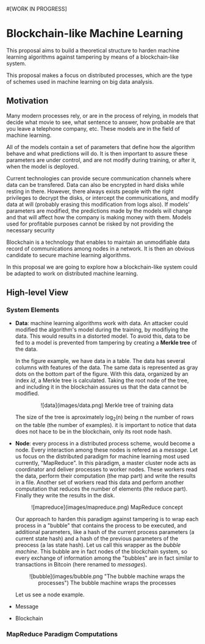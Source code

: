 #[WORK IN PROGRESS]
# Blockchain-like Machine Learning
This proposal aims to build a theoretical structure to harden machine learning algorithms against tampering by means of a blockchain-like system.

This proposal makes a focus on distributed processes, which are the type of schemes used in machine learning on big data analysis.

## Motivation
Many modern processes rely, or are in the process of relying, in models that decide what movie to see, what sentence to answer, how probable are that you leave a telephone company, etc. These models are in the field of machine learning.

All of the models contain a set of parameters that define how the algorithm behave and what predictions will do. It is then important to assure these parameters are under control, and are not modify during training, or after it, when the model is deployed.

Current technologies can provide secure communication channels where data can be transfered. Data can also be encrypted in hard disks while resting in there. However, there always exists people with the right privileges to decrypt the disks, or intercept the communications, and modify data at will (probably erasing this modification from logs also). If models' parameters are modified, the predictions made by the models will change and that will affect how the company is making money with them. Models used for profitable purposes cannot be risked by not providing the necessary security

Blockchain is a technology that enables to maintain an unmodifiable data record of communications among nodes in a network. It is then an obvious candidate to secure machine learning algorithms.

In this proposal we are going to explore how a blockchain-like system could be adapted to work on distributed machine learning.


## High-level View


### System Elements

  
* **Data**: machine learning algorithms work with data. An attacker could modified the algorithm's model during the training, by modifiying the data. This would results in a distorted model. To avoid this, data to be fed to a model is prevented from tampering by creating a **Merkle tree** of the data.

    In the figure example, we have data in a table. The data has several columns with features of the data. The same data is represented as gray dots on the bottom part of the figure. With this data, organized by an index *id*, a Merkle tree is calculated. Taking the root node of the tree, and including it in the blockchain assures us that the data cannot be modified.
    
    <center>
        ![data](images/data.png)
        Merkle tree of training data
    </center>


    The size of the tree is aproximately  log<sub>2</sub>(n) being *n* the number of rows on the table (the number of examples). it is important to notice that data does not hace to be in the blockchain, only its root node hash.

* **Node**: every process in a distributed process scheme, would become a node. Every interaction among these nodes is refered as a *message*. Let us focus on the distributed paradigm for machine learning most used currently, "MapReduce". In this pàradigm, a master cluster node acts as coordinator and deliver processes to worker nodes. These workers read the data, perform their computation (the map part) and write the results in a file. Another set of workers read this data and perform another computation that reduces the number of elements (the reduce part).  Finally they write the results in the disk.


    <center>
        ![mapreduce](images/mapreduce.png)
        MapReduce concept
    </center>
    
    Our approach to harden this paradigm against tampering is to wrap each process in a "bubble" that contains the process to be executed, and additional parameters, like a hash of the current process parameters (a current state hash) and a hash of the previous parameters of the preocess (a las state hash). Let us call this wrapper as the *bubble machine*. This bubble are in fact nodes of the blockchain system, so every exchange of information among the "bubbles" are in fact similar to transactions in Bitcoin (here renamed to *messages*).



    <center>
        ![bubble](images/bubble.png "The bubble machine wraps the processes")
        The bubble machine wraps the processes
    </center>


    Let us see a node example. 
    


* Message

* Blockchain



### MapReduce Paradigm Computations



